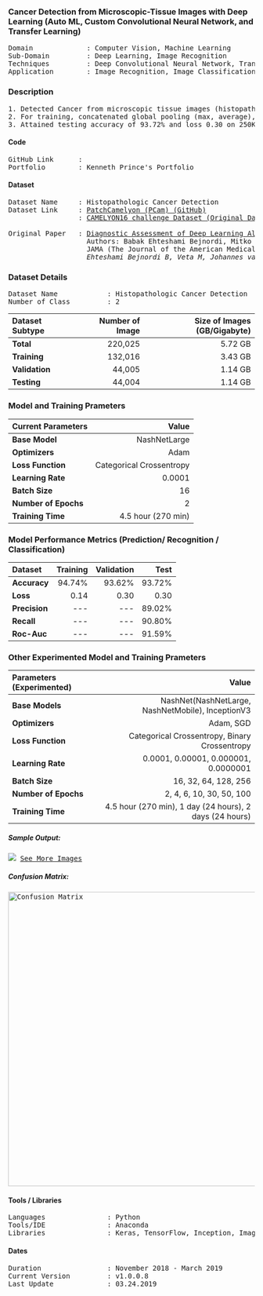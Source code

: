### Cancer Detection from Microscopic-Tissue Images with Deep Learning (Auto ML, Custom Convolutional Neural Network, and Transfer Learning) 
<pre>
Domain             : Computer Vision, Machine Learning
Sub-Domain         : Deep Learning, Image Recognition
Techniques         : Deep Convolutional Neural Network, Transfer Learning, ImageNet, Auto ML, NASNetMobile
Application        : Image Recognition, Image Classification, Medical Imaging
</pre>

### Description
<pre>
1. Detected Cancer from microscopic tissue images (histopathologic) with Auto ML (Google’s “NASNet”).
2. For training, concatenated global pooling (max, average), dropout and dense layers to the output layer for final output prediction.
3. Attained testing accuracy of 93.72% and loss 0.30 on 250K+ (6.5GB+) image cancer dataset.
</pre>

#### Code
<pre>
GitHub Link      : <a https://github.com/kenneth004/Cancer-Detection-from-Microscopic-Tissue-Images-with-Deep-Learning-</a>
Portfolio        : <a : https://kennethprince004.wixsite.com/kenneth>Kenneth Prince's Portfolio</a>
</pre>

#### Dataset
<pre>
Dataset Name     : Histopathologic Cancer Detection
Dataset Link     : <a href=https://github.com/basveeling/pcam>PatchCamelyon (PCam) (GitHub)</a>
                 : <a href=https://camelyon16.grand-challenge.org/Data/>CAMELYON16 challenge Dataset (Original Dataset)</a>
                 
Original Paper   : <a href=https://jamanetwork.com/journals/jama/fullarticle/2665774>Diagnostic Assessment of Deep Learning Algorithms for Detection of Lymph Node Metastases in Women With Breast Cancer </a> 
                   Authors: Babak Ehteshami Bejnordi, Mitko Veta, Paul Johannes van Diest 
                   JAMA (The Journal of the American Medical Association)
                   <cite>Ehteshami Bejnordi B, Veta M, Johannes van Diest P, et al. Diagnostic Assessment of Deep Learning Algorithms for Detection of Lymph Node Metastases in Women With Breast Cancer. JAMA. 2017;318(22):2199–2210. doi:10.1001/jama.2017.14585</cite>
</pre>

### Dataset Details
<pre>
Dataset Name            : Histopathologic Cancer Detection
Number of Class         : 2
</pre>

| Dataset Subtype | Number of Image | Size of Images (GB/Gigabyte) |
| :-------------- | --------------: | ---------------------------: |
| **Total**       | 220,025         | 5.72 GB                      |
| **Training**    | 132,016         | 3.43 GB                      |
| **Validation**  | 44,005          | 1.14 GB                      |
| **Testing**     | 44,004          | 1.14 GB                      |


### Model and Training Prameters
| Current Parameters   | Value                                                       |
| :------------------- | ----------------------------------------------------------: |
| **Base Model**       | NashNetLarge                                                |
| **Optimizers**       | Adam                                                        |
| **Loss Function**    | Categorical Crossentropy                                    |
| **Learning Rate**    | 0.0001                                                      |
| **Batch Size**       | 16                                                          |                                     
| **Number of Epochs** | 2                                                           |
| **Training Time**    | 4.5 hour (270 min)                                          |


### Model Performance Metrics (Prediction/ Recognition / Classification)
| Dataset              | Training       | Validation    | Test      |                                 
| :------------------- | -------------: | ------------: | --------: |
| **Accuracy**         | 94.74%         | 93.62%        | 93.72%    |
| **Loss**             | 0.14           | 0.30          | 0.30      |
| **Precision**        | ---            | ---           | 89.02%    |
| **Recall**           | ---            | ---           | 90.80%    |
| **Roc-Auc**          | ---            | ---           | 91.59%    |


### Other Experimented Model and Training Prameters
| Parameters (Experimented) | Value                                                  |
| :------------------------ | -----------------------------------------------------: |
| **Base Models**           | NashNet(NashNetLarge, NashNetMobile), InceptionV3      |
| **Optimizers**            | Adam, SGD                                              |
| **Loss Function**         | Categorical Crossentropy, Binary Crossentropy          |
| **Learning Rate**         | 0.0001, 0.00001, 0.000001, 0.0000001                   |
| **Batch Size**            | 16, 32, 64, 128, 256                                   |                                     
| **Number of Epochs**      | 2, 4, 6, 10, 30, 50, 100                               |
| **Training Time**         | 4.5 hour (270 min), 1 day (24 hours), 2 days (24 hours)|


##### Sample Output: 
<kbd>
<img src=https://github.com/anjanatiha/Histopathologic-Cancer-Detection/blob/master/demo/sample/sample.png>
</kbd>

<kbd>
<a href=https://github.com/anjanatiha/Histopathologic-Cancer-Detection/blob/master/demo/images/result.png>See More Images</a>
</kbd>

##### Confusion Matrix: 
<kbd>
<img src=https://github.com/anjanatiha/Histopathologic-Cancer-Detection/blob/master/demo/report/CM.png alt="Confusion Matrix" width=800px height=600px>
</kbd>

#### Tools / Libraries
<pre>
Languages               : Python
Tools/IDE               : Anaconda
Libraries               : Keras, TensorFlow, Inception, ImageNet
</pre>

#### Dates
<pre>
Duration                : November 2018 - March 2019
Current Version         : v1.0.0.8
Last Update             : 03.24.2019
</pre>
